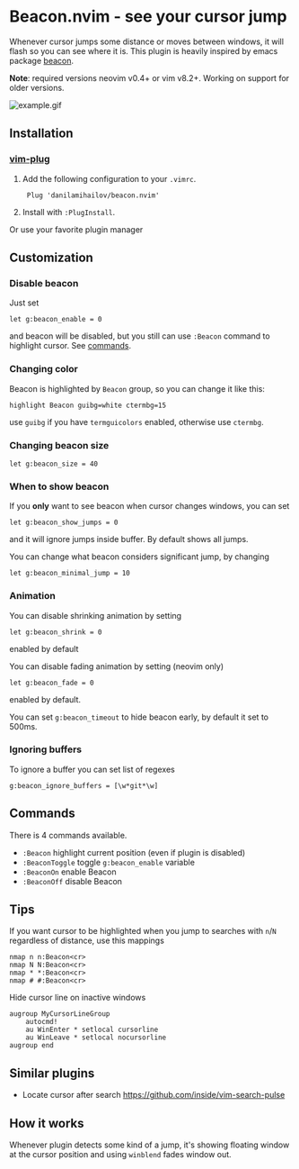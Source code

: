 # Beacon.nvim - see your cursor jump
Whenever cursor jumps some distance or moves between windows, it will flash so you can see where it is. This plugin is heavily inspired by emacs package [beacon](https://github.com/Malabarba/beacon).

**Note**: required versions neovim v0.4+ or vim v8.2+. Working on support for older versions.

![example.gif](https://media.giphy.com/media/XBvCTghDpVWnsROLtF/source.gif)

## Installation

### [vim-plug](https://github.com/junegunn/vim-plug)
1. Add the following configuration to your `.vimrc`.

        Plug 'danilamihailov/beacon.nvim'

2. Install with `:PlugInstall`.

Or use your favorite plugin manager

## Customization

### Disable beacon
Just set 
```viml
let g:beacon_enable = 0
```
and beacon will be disabled, but you still can use `:Beacon` command to highlight cursor. See [commands](#Commands).

### Changing color
Beacon is highlighted by `Beacon` group, so you can change it like this:
```viml
highlight Beacon guibg=white ctermbg=15
```
use `guibg` if you have `termguicolors` enabled, otherwise use `ctermbg`.

### Changing beacon size
```viml
let g:beacon_size = 40
```

### When to show beacon
If you **only** want to see beacon when cursor changes windows, you can set
```viml
let g:beacon_show_jumps = 0
```
and it will ignore jumps inside buffer. By default shows all jumps.

You can change what beacon considers significant jump, by changing
```viml
let g:beacon_minimal_jump = 10
```

### Animation
You can disable shrinking animation by setting
```viml
let g:beacon_shrink = 0
```
enabled by default

You can disable fading animation by setting (neovim only)
```viml
let g:beacon_fade = 0
```
enabled by default. 

You can set `g:beacon_timeout` to hide beacon early, by default it set to 500ms.

### Ignoring buffers
To ignore a buffer you can set list of regexes
```viml
g:beacon_ignore_buffers = [\w*git*\w]
```

## Commands
There is 4 commands available.
- `:Beacon` highlight current position (even if plugin is disabled)
- `:BeaconToggle` toggle `g:beacon_enable` variable
- `:BeaconOn` enable Beacon
- `:BeaconOff` disable Beacon

## Tips
If you want cursor to be highlighted when you jump to searches with `n`/`N` regardless of distance, use this mappings
```
nmap n n:Beacon<cr>
nmap N N:Beacon<cr>
nmap * *:Beacon<cr>
nmap # #:Beacon<cr>
```

Hide cursor line on inactive windows
```
augroup MyCursorLineGroup
    autocmd!
    au WinEnter * setlocal cursorline
    au WinLeave * setlocal nocursorline
augroup end
```

## Similar plugins
- Locate cursor after search https://github.com/inside/vim-search-pulse

## How it works
Whenever plugin detects some kind of a jump, it's showing floating window at the cursor position and using `winblend` fades window out.
